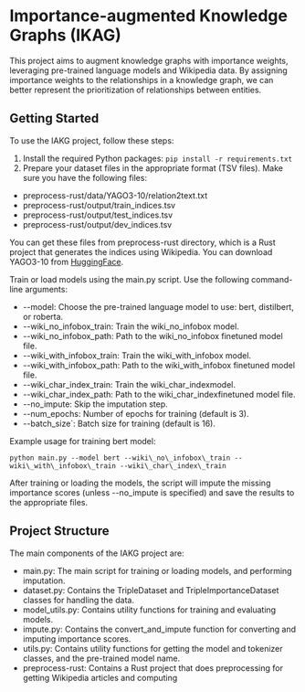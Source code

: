 # Importance-augmented Knowledge Graphs (IKAG)
This project aims to augment knowledge graphs with importance weights, leveraging pre-trained language models and Wikipedia data. By assigning importance weights to the relationships in a knowledge graph, we can better represent the prioritization of relationships between entities.

## Getting Started
To use the IAKG project, follow these steps:

1. Install the required Python packages:
`pip install -r requirements.txt`
2. Prepare your dataset files in the appropriate format (TSV files). Make sure you have the following files:

- preprocess-rust/data/YAGO3-10/relation2text.txt
- preprocess-rust/output/train\_indices.tsv
- preprocess-rust/output/test\_indices.tsv
- preprocess-rust/output/dev\_indices.tsv

You can get these files from preprocess-rust directory, which is a Rust project that generates the indices using Wikipedia. You can download YAGO3-10 from [HuggingFace](https://huggingface.co/datasets/VLyb/YAGO3-10).

Train or load models using the main.py script. Use the following command-line arguments:

- --model: Choose the pre-trained language model to use: bert, distilbert, or roberta.
- --wiki\_no\_infobox\_train: Train the wiki\_no\_infobox model.
- --wiki\_no\_infobox\_path: Path to the wiki\_no\_infobox finetuned model file.
- --wiki\_with\_infobox\_train: Train the wiki\_with\_infobox model.
- --wiki\_with\_infobox\_path: Path to the wiki\_with\_infobox finetuned model file.
- --wiki\_char\_index\_train: Train the wiki\_char\_indexmodel.
- --wiki\_char\_index\_path: Path to the wiki\_char\_indexfinetuned model file.
- --no\_impute: Skip the imputation step.
- --num\_epochs: Number of epochs for training (default is 3).
- --batch\_size`: Batch size for training (default is 16).

Example usage for training bert model:

`python main.py --model bert --wiki\_no\_infobox\_train --wiki\_with\_infobox\_train --wiki\_char\_index\_train`

After training or loading the models, the script will impute the missing importance scores (unless --no\_impute is specified) and save the results to the appropriate files.

## Project Structure

The main components of the IAKG project are:

- main.py: The main script for training or loading models, and performing imputation.
- dataset.py: Contains the TripleDataset and TripleImportanceDataset classes for handling the data.
- model\_utils.py: Contains utility functions for training and evaluating models.
- impute.py: Contains the convert\_and\_impute function for converting and imputing importance scores.
- utils.py: Contains utility functions for getting the model and tokenizer classes, and the pre-trained model name.
- preprocess-rust: Contains a Rust project that does preprocessing for getting Wikipedia articles and computing
